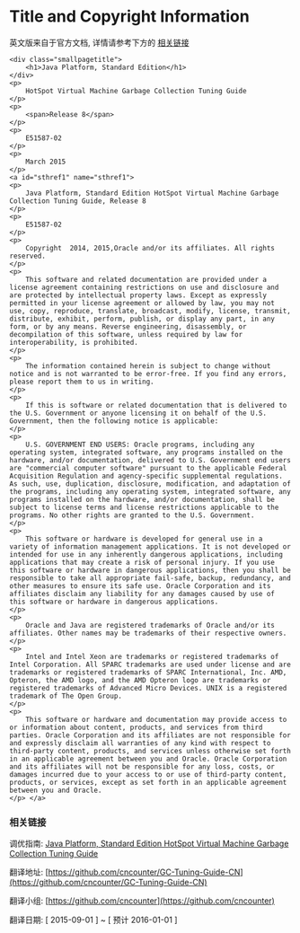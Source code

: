# Title and Copyright Information

英文版来自于官方文档, 详情请参考下方的 [相关链接](#referlink)

<div class="a0 a0v1" id="a0v1">

	<div class="smallpagetitle">
		<h1>Java Platform, Standard Edition</h1>
	</div>
	<p>
		HotSpot Virtual Machine Garbage Collection Tuning Guide
	</p>
	<p>
		<span>Release 8</span>
	</p>
	<p>
		E51587-02
	</p>
	<p>
		March 2015
	</p>
	<a id="sthref1" name="sthref1">
	<p>
		Java Platform, Standard Edition HotSpot Virtual Machine Garbage Collection Tuning Guide, Release 8
	</p>
	<p>
		E51587-02
	</p>
	<p>
		Copyright  2014, 2015,Oracle and/or its affiliates. All rights reserved.
	</p>
	<p>
		This software and related documentation are provided under a license agreement containing restrictions on use and disclosure and are protected by intellectual property laws. Except as expressly permitted in your license agreement or allowed by law, you may not use, copy, reproduce, translate, broadcast, modify, license, transmit, distribute, exhibit, perform, publish, or display any part, in any form, or by any means. Reverse engineering, disassembly, or decompilation of this software, unless required by law for interoperability, is prohibited.
	</p>
	<p>
		The information contained herein is subject to change without notice and is not warranted to be error-free. If you find any errors, please report them to us in writing.
	</p>
	<p>
		If this is software or related documentation that is delivered to the U.S. Government or anyone licensing it on behalf of the U.S. Government, then the following notice is applicable:
	</p>
	<p>
		U.S. GOVERNMENT END USERS: Oracle programs, including any operating system, integrated software, any programs installed on the hardware, and/or documentation, delivered to U.S. Government end users are "commercial computer software" pursuant to the applicable Federal Acquisition Regulation and agency-specific supplemental regulations. As such, use, duplication, disclosure, modification, and adaptation of the programs, including any operating system, integrated software, any programs installed on the hardware, and/or documentation, shall be subject to license terms and license restrictions applicable to the programs. No other rights are granted to the U.S. Government.
	</p>
	<p>
		This software or hardware is developed for general use in a variety of information management applications. It is not developed or intended for use in any inherently dangerous applications, including applications that may create a risk of personal injury. If you use this software or hardware in dangerous applications, then you shall be responsible to take all appropriate fail-safe, backup, redundancy, and other measures to ensure its safe use. Oracle Corporation and its affiliates disclaim any liability for any damages caused by use of this software or hardware in dangerous applications.
	</p>
	<p>
		Oracle and Java are registered trademarks of Oracle and/or its affiliates. Other names may be trademarks of their respective owners.
	</p>
	<p>
		Intel and Intel Xeon are trademarks or registered trademarks of Intel Corporation. All SPARC trademarks are used under license and are trademarks or registered trademarks of SPARC International, Inc. AMD, Opteron, the AMD logo, and the AMD Opteron logo are trademarks or registered trademarks of Advanced Micro Devices. UNIX is a registered trademark of The Open Group.
	</p>
	<p>
		This software or hardware and documentation may provide access to or information about content, products, and services from third parties. Oracle Corporation and its affiliates are not responsible for and expressly disclaim all warranties of any kind with respect to third-party content, products, and services unless otherwise set forth in an applicable agreement between you and Oracle. Oracle Corporation and its affiliates will not be responsible for any loss, costs, or damages incurred due to your access to or use of third-party content, products, or services, except as set forth in an applicable agreement between you and Oracle.
	</p> </a>

</div>


### <a name="referlink">相关链接</a>


调优指南: [Java Platform, Standard Edition HotSpot Virtual Machine Garbage Collection Tuning Guide](http://docs.oracle.com/javase/8/docs/technotes/guides/vm/gctuning/)


翻译地址: [https://github.com/cncounter/GC-Tuning-Guide-CN](https://github.com/cncounter/GC-Tuning-Guide-CN)

翻译小组: [https://github.com/cncounter](https://github.com/cncounter)

翻译日期: [ 2015-09-01 ] ~ [ 预计  2016-01-01 ]

